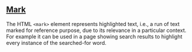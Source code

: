 [Mark](https://developer.mozilla.org/en-US/docs/Web/HTML/Element/mark)
---
The HTML `<mark>` element represents highlighted text, i.e., a run of text marked for reference purpose, due to its relevance in a particular context. For example it can be used in a page showing search results to highlight every instance of the searched-for word.